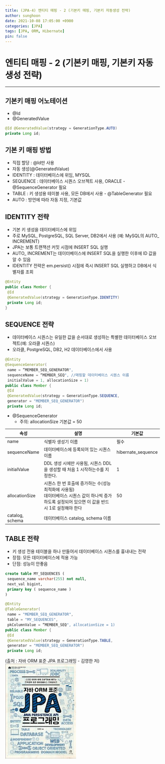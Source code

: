 ```yaml
---
title: (JPA-4) 엔티티 매핑 - 2 (기본키 매핑, 기본키 자동생성 전략)
author: sunghoon
date: 2021-10-08 17:05:00 +0900
categories: [JPA]
tags: [JPA, ORM, Hibernate]
pin: false
--- 
```


# 엔티티 매핑 - 2 (기본키 매핑, 기본키 자동생성 전략)
---

## 기본키 매핑 어노테이션
- @Id
- @GeneratedValue
```java
@Id @GeneratedValue(strategy = GenerationType.AUTO)
private Long id;
```

## 기본 키 매핑 방법
- 직접 할당 : @Id만 사용
- 자동 생성(@GeneratedValue)
- IDENTITY : 데이터베이스에 위임, MYSQL
- SEQUENCE : 데이터베이스 시퀀스 오브젝트 사용, ORACLE - @SequenceGenerator 필요
- TABLE : 키 생성용 테이블 사용, 모든 DB에서 사용 - @TableGenerator 필요
- AUTO : 방언에 따라 자동 지정, 기본값

## IDENTITY 전략
- 기본 키 생성을 데이터베이스에 위임
- 주로 MySQL, PostgreSQL, SQL Server, DB2에서 사용 (예: MySQL의 AUTO_ INCREMENT)
- JPA는 보통 트랜잭션 커밋 시점에 INSERT SQL 실행
- AUTO_ INCREMENT는 데이터베이스에 INSERT SQL을 실행한 이후에 ID 값을 알 수 있음
- IDENTITY 전략은 em.persist() 시점에 즉시 INSERT SQL 실행하고 DB에서 식별자를 조회
```java  
@Entity
public class Member {
 @Id
 @GeneratedValue(strategy = GenerationType.IDENTITY)
 private Long id; 
}
```

## SEQUENCE 전략
- 데이터베이스 시퀀스는 유일한 값을 순서대로 생성하는 특별한 데이터베이스 오브젝트(예: 오라클 시퀀스)
- 오라클, PostgreSQL, DB2, H2 데이터베이스에서 사용
```java
@Entity
@SequenceGenerator(
 name = “MEMBER_SEQ_GENERATOR",
 sequenceName = “MEMBER_SEQ", //매핑할 데이터베이스 시퀀스 이름
 initialValue = 1, allocationSize = 1)
public class Member {
 @Id
 @GeneratedValue(strategy = GenerationType.SEQUENCE,
 generator = "MEMBER_SEQ_GENERATOR")
 private Long id; 
```
- @SequenceGenerator
	- 주의: allocationSize 기본값 = 50

|속성|설명|기본값|
|---|---|---|
|name |식별자 생성기 이름 |필수|
|sequenceName |데이터베이스에 등록되어 있는 시퀀스 이름 |hibernate_sequence
|initialValue |DDL 생성 시에만 사용됨, 시퀀스 DDL을 생성할 때 처음 1 시작하는수를 지정한다.| 1
|allocationSize| 시퀀스 한 번 호출에 증가하는 수(성능 최적화에 사용됨)<br/> 데이터베이스 시퀀스 값이 하나씩 증가하도록 설정되어 있으면 이 값을 반드시 1로 설정해야 한다| 50
|catalog, schema| 데이터베이스 catalog, schema 이름|

## TABLE 전략
- 키 생성 전용 테이블을 하나 만들어서 데이터베이스 시퀀스를 흉내내는 전략
- 장점: 모든 데이터베이스에 적용 가능
- 단점: 성능이 안좋음

```sql
create table MY_SEQUENCES (
 sequence_name varchar(255) not null,
 next_val bigint,
 primary key ( sequence_name )
)
```

```java
@Entity
@TableGenerator(
 name = "MEMBER_SEQ_GENERATOR",
 table = "MY_SEQUENCES",
 pkColumnValue = “MEMBER_SEQ", allocationSize = 1)
public class Member {
 @Id
 @GeneratedValue(strategy = GenerationType.TABLE,
 generator = "MEMBER_SEQ_GENERATOR")
 private Long id; 
```

(출처 : 자바 ORM 표준 JPA 프로그래밍 - 김영한 저)  
![출처책표지](/assets/img/JPA_book.jpg)